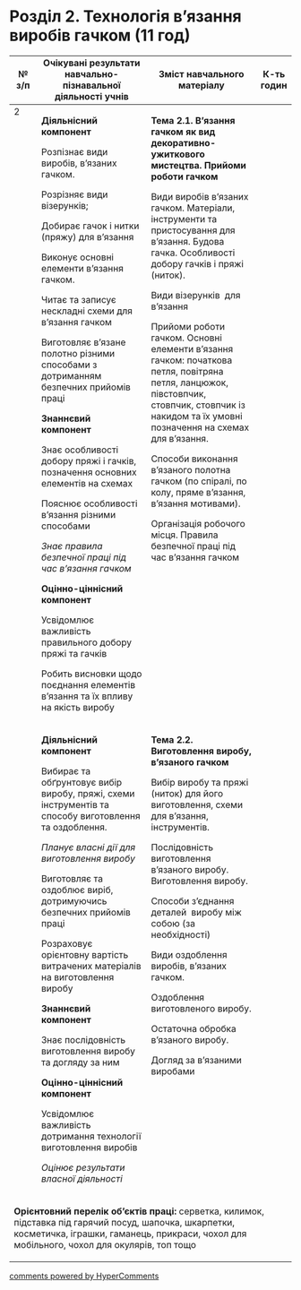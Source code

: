 <div id="hypercomments_widget" class="js-hypercomments-widget invisible"></div>

# Розділ 2. Технологія в’язання виробів гачком  (11 год)

<table>
<tr>
<td width="10%" align="center"><b>№ з/п</b></td>
<td width="40%" align="center"><b>Очікувані результати навчально-пізнавальної діяльності учнів</b></td>
<td width="40%" align="center"><b>Зміст навчального матеріалу</b></td>
<td width="10%" align="center"><b>К-ть годин</b></td>
</tr>
<tbody>
<tr>
<td rowspan="2" width="10%" style="vertical-align:top !important;">2</td>
<td width="40%" style="vertical-align:top !important;">
<p><strong>Діяльнісний компонент</strong></p>
<p>Розпізнає види виробів, в&rsquo;язаних гачком.</p>
<p>Розрізняє види візерунків;</p>
<p>Добирає гачок і нитки (пряжу) для в&rsquo;язання</p>
<p>Виконує основні елементи в&rsquo;язання гачком.</p>
<p>Читає та записує нескладні схеми для в&rsquo;язання гачком</p>
<p>Виготовляє в&rsquo;язане полотно різними способами з дотриманням безпечних прийомів праці</p>
<p><strong>Знаннєвий компонент</strong></p>
<p>Знає особливості добору пряжі і гачків, позначення основних елементів на схемах</p>
<p>Пояснює особливості в&rsquo;язання різними способами</p>
<p><em>Знає правила безпечної праці під час в&rsquo;язання гачком</em></p>
<p><strong>Оцінно-ціннісний компонент</strong></p>
<p>Усвідомлює важливість правильного добору пряжі та гачків</p>
<p>Робить висновки щодо поєднання елементів в&rsquo;язання та їх впливу на якість виробу</p>
</td>
<td width="40%" style="vertical-align:top !important;">
<p><strong>Тема 2.1. В&rsquo;язання гачком як вид декоративно-ужиткового мистецтва. Прийоми роботи гачком</strong></p>
<p>Види виробів в&rsquo;язаних гачком. Матеріали, інструменти та пристосування для в&rsquo;язання. Будова гачка. Особливості добору гачків і пряжі (ниток).</p>
<p>Види візерунків&nbsp; для в&rsquo;язання</p>
<p>Прийоми роботи гачком. Основні елементи в&rsquo;язання гачком: початкова петля, повітряна петля, ланцюжок, півстовпчик,&nbsp; стовпчик, стовпчик із накидом та їх умовні позначення на схемах для в&rsquo;язання.</p>
<p>Способи виконання в&rsquo;язаного полотна&nbsp; гачком (по спіралі, по колу, пряме в&rsquo;язання, в&rsquo;язання мотивами).&nbsp;</p>
<p>Організація робочого місця. Правила безпечної праці під час в&rsquo;язання гачком</p>
</td>
<td width="10%" style="vertical-align:top !important;"></td>
</tr>
<tr>
<td width="40%" style="vertical-align:top !important;">
<p><strong>Діяльнісний компонент</strong></p>
<p>Вибирає та обґрунтовує вибір виробу, пряжі, схеми інструментів та способу виготовлення та оздоблення.</p>
<p><em>Планує власні дії для виготовлення виробу</em></p>
<p>Виготовляє та оздоблює виріб, дотримуючись безпечних прийомів праці</p>
<p>Розраховує орієнтовну вартість витрачених матеріалів на виготовлення виробу</p>
<p><strong>Знаннєвий компонент</strong></p>
<p>Знає послідовність виготовлення виробу та догляду за ним</p>
<p><strong>Оцінно-ціннісний компонент</strong></p>
<p>Усвідомлює важливість дотримання технології виготовлення виробів</p>
<p><em>Оцінює результати власної діяльності</em></p>
</td>
<td width="40%" style="vertical-align:top !important;">
<p><strong>Тема 2.2. Виготовлення виробу, в&rsquo;язаного гачком </strong></p>
<p>Вибір виробу та пряжі (ниток) для його виготовлення, схеми для в&rsquo;язання, інструментів.</p>
<p>Послідовність виготовлення в&rsquo;язаного виробу. Виготовлення виробу.</p>
<p>Способи з&rsquo;єднання деталей&nbsp; виробу між собою (за необхідності)</p>
<p>Види оздоблення виробів, в&rsquo;язаних гачком.</p>
<p>Оздоблення виготовленого виробу.</p>
<p>Остаточна обробка в&rsquo;язаного виробу.</p>
<p>Догляд за в&rsquo;язаними виробами</p>
</td>
<td width="10%" style="vertical-align:top !important;"></td>
</tr>
<tr>
<td colspan="4" width="40%" style="vertical-align:top !important;">
<p><strong>Орієнтовний перелік об&rsquo;єктів праці: </strong>серветка, килимок, підставка під гарячий посуд, шапочка, шкарпетки, косметичка, іграшки, гаманець, прикраси, чохол для мобільного, чохол для окулярів, топ тощо</p>
</td>
</tr>
</table>

<div class="js-hypercomments-container">
<a href="http://hypercomments.com" class="hc-link" title="comments widget">comments powered by HyperComments</a>
</div>